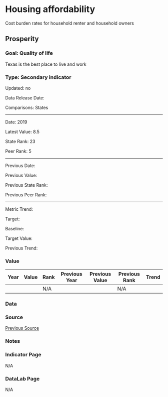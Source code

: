 # Housing affordability

Cost burden rates for household renter and household owners

## Prosperity

### Goal: Quality of life

Texas is the best place to live and work

### Type: Secondary indicator

Updated: no

Data Release Date: 

Comparisons: States


----

Date: 2019

Latest Value: 8.5

State Rank: 23

Peer Rank: 5


----

Previous Date: 

Previous Value: 

Previous State Rank: 

Previous Peer Rank: 


----
Metric Trend: 

Target: 

Baseline: 

Target Value: 

Previous Trend: 



### Value

| Year |  Value      | Rank     | Previous Year   | Previous Value | Previous Rank | Trend | 
| ----------- | ----------- | ----------- | ----------- | ----------- | ----------- | -----------|
|             |             | N/A         |             |             | N/A         |          | 


### Data


### Source

[Previous Source](https://www.jchs.harvard.edu/state-nations-housing-2019)

### Notes

### Indicator Page

N/A

### DataLab Page

N/A

